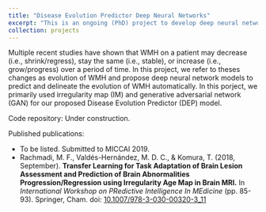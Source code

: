 ```yaml
---
title: "Disease Evolution Predictor Deep Neural Networks"
excerpt: "This is an ongoing (PhD) project to develop deep neural network models for predicting and delineating white matter hyperintensities (WMH) evolution in T2-FLAIR brain MRI. <br/>"
collection: projects
---
```


Multiple recent studies have shown that WMH on a patient may decrease (i.e., shrink/regress), stay the same (i.e., stable), or increase (i.e., grow/progress) over a period of time. In this project, we refer to theses changes as evolution of WMH and propose deep neural network models to predict and delineate the evolution of WMH automatically. In this porject, we primarily used irregularity map (IM) and generative adversarial network (GAN) for our proposed Disease Evolution Predictor (DEP) model.

Code repository: Under construction.

Published publications: 
 - To be listed. Submitted to MICCAI 2019.
 - Rachmadi, M. F., Valdés-Hernández, M. D. C., & Komura, T. (2018, September). **Transfer Learning for Task Adaptation of Brain Lesion Assessment and Prediction of Brain Abnormalities Progression/Regression using Irregularity Age Map in Brain MRI.** In _International Workshop on PRedictive Intelligence In MEdicine_ (pp. 85-93). Springer, Cham. doi: [10.1007/978-3-030-00320-3_11](10.1007/978-3-030-00320-3_11)